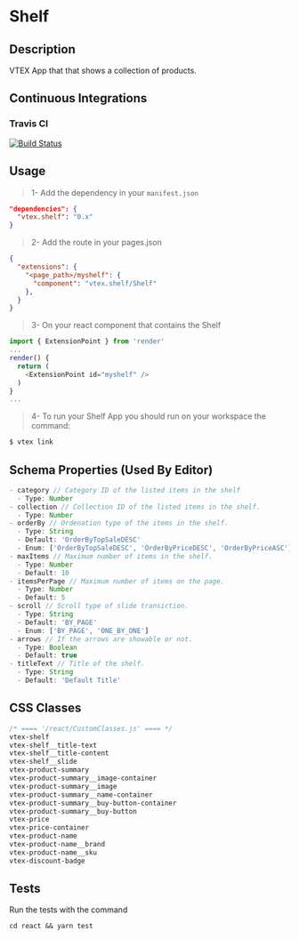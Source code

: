 # Shelf

## Description

VTEX App that that shows a collection of products.

## Continuous Integrations

### Travis CI

[![Build Status](https://travis-ci.org/vtex-apps/shelf.svg?branch=master)](https://travis-ci.org/vtex-apps/shelf)

## Usage

> 1- Add the dependency in your `manifest.json`

```json
"dependencies": {
  "vtex.shelf": "0.x"
}
```

> 2- Add the route in your pages.json

```json
{
  "extensions": {
    "<page_path>/myshelf": {
      "component": "vtex.shelf/Shelf"
    },
  }
}
```

> 3- On your react component that contains the Shelf
```javascript 
import { ExtensionPoint } from 'render'
...
render() {
  return (
    <ExtensionPoint id="myshelf" />
  )
}
...
```

> 4- To run your Shelf App you should run on your workspace the command:

```sh
$ vtex link
```


## Schema Properties (Used By Editor)

``` javascript
- category // Category ID of the listed items in the shelf
  - Type: Number
- collection // Collection ID of the listed items in the shelf.
  - Type: Number
- orderBy // Ordenation type of the items in the shelf.
  - Type: String
  - Default: 'OrderByTopSaleDESC'
  - Enum: ['OrderByTopSaleDESC', 'OrderByPriceDESC', 'OrderByPriceASC']
- maxItems // Maximum number of items in the shelf.
  - Type: Number
  - Default: 10
- itemsPerPage // Maximum number of items on the page.
  - Type: Number
  - Default: 5
- scroll // Scroll type of slide transiction.
  - Type: String
  - Default: 'BY_PAGE'
  - Enum: ['BY_PAGE', 'ONE_BY_ONE']
- arrows // If the arrows are showable or not.
  - Type: Boolean
  - Default: true
- titleText // Title of the shelf.
  - Type: String
  - Default: 'Default Title'
```

## CSS Classes

```css
/* ==== '/react/CustomClasses.js' ==== */
vtex-shelf
vtex-shelf__title-text
vtex-shelf__title-content
vtex-shelf__slide
vtex-product-summary
vtex-product-summary__image-container
vtex-product-summary__image
vtex-product-summary__name-container
vtex-product-summary__buy-button-container
vtex-product-summary__buy-button
vtex-price
vtex-price-container
vtex-product-name
vtex-product-name__brand
vtex-product-name__sku
vtex-discount-badge
```

## Tests

Run the tests with the command
```
cd react && yarn test
```

